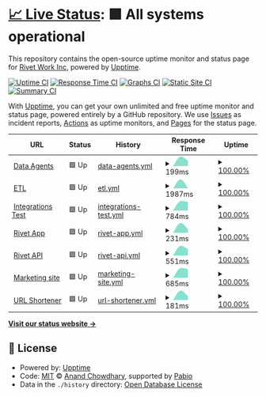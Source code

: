 # [📈 Live Status](https://RivetWork.github.io/uptime): <!--live status--> **🟩 All systems operational**

This repository contains the open-source uptime monitor and status page for [Rivet Work Inc](https://www.rivet.work), powered by [Upptime](https://github.com/upptime/upptime).

[![Uptime CI](https://github.com/RivetWork/uptime/workflows/Uptime%20CI/badge.svg)](https://github.com/RivetWork/uptime/actions?query=workflow%3A%22Uptime+CI%22)
[![Response Time CI](https://github.com/RivetWork/uptime/workflows/Response%20Time%20CI/badge.svg)](https://github.com/RivetWork/uptime/actions?query=workflow%3A%22Response+Time+CI%22)
[![Graphs CI](https://github.com/RivetWork/uptime/workflows/Graphs%20CI/badge.svg)](https://github.com/RivetWork/uptime/actions?query=workflow%3A%22Graphs+CI%22)
[![Static Site CI](https://github.com/RivetWork/uptime/workflows/Static%20Site%20CI/badge.svg)](https://github.com/RivetWork/uptime/actions?query=workflow%3A%22Static+Site+CI%22)
[![Summary CI](https://github.com/RivetWork/uptime/workflows/Summary%20CI/badge.svg)](https://github.com/RivetWork/uptime/actions?query=workflow%3A%22Summary+CI%22)

With [Upptime](https://upptime.js.org), you can get your own unlimited and free uptime monitor and status page, powered entirely by a GitHub repository. We use [Issues](https://github.com/RivetWork/uptime/issues) as incident reports, [Actions](https://github.com/RivetWork/uptime/actions) as uptime monitors, and [Pages](https://RivetWork.github.io/uptime) for the status page.

<!--start: status pages-->
<!-- This summary is generated by Upptime (https://github.com/upptime/upptime) -->
<!-- Do not edit this manually, your changes will be overwritten -->
<!-- prettier-ignore -->
| URL | Status | History | Response Time | Uptime |
| --- | ------ | ------- | ------------- | ------ |
| <img alt="" src="https://icons.duckduckgo.com/ip3/agent.rivet.work.ico" height="13"> [Data Agents](https://agent.rivet.work/ping) | 🟩 Up | [data-agents.yml](https://github.com/RivetWork/uptime/commits/HEAD/history/data-agents.yml) | <details><summary><img alt="Response time graph" src="./graphs/data-agents/response-time-week.png" height="20"> 199ms</summary><br><a href="https://RivetWork.github.io/uptime/history/data-agents"><img alt="Response time 199" src="https://img.shields.io/endpoint?url=https%3A%2F%2Fraw.githubusercontent.com%2FRivetWork%2Fuptime%2FHEAD%2Fapi%2Fdata-agents%2Fresponse-time.json"></a><br><a href="https://RivetWork.github.io/uptime/history/data-agents"><img alt="24-hour response time 199" src="https://img.shields.io/endpoint?url=https%3A%2F%2Fraw.githubusercontent.com%2FRivetWork%2Fuptime%2FHEAD%2Fapi%2Fdata-agents%2Fresponse-time-day.json"></a><br><a href="https://RivetWork.github.io/uptime/history/data-agents"><img alt="7-day response time 199" src="https://img.shields.io/endpoint?url=https%3A%2F%2Fraw.githubusercontent.com%2FRivetWork%2Fuptime%2FHEAD%2Fapi%2Fdata-agents%2Fresponse-time-week.json"></a><br><a href="https://RivetWork.github.io/uptime/history/data-agents"><img alt="30-day response time 199" src="https://img.shields.io/endpoint?url=https%3A%2F%2Fraw.githubusercontent.com%2FRivetWork%2Fuptime%2FHEAD%2Fapi%2Fdata-agents%2Fresponse-time-month.json"></a><br><a href="https://RivetWork.github.io/uptime/history/data-agents"><img alt="1-year response time 199" src="https://img.shields.io/endpoint?url=https%3A%2F%2Fraw.githubusercontent.com%2FRivetWork%2Fuptime%2FHEAD%2Fapi%2Fdata-agents%2Fresponse-time-year.json"></a></details> | <details><summary><a href="https://RivetWork.github.io/uptime/history/data-agents">100.00%</a></summary><a href="https://RivetWork.github.io/uptime/history/data-agents"><img alt="All-time uptime 100.00%" src="https://img.shields.io/endpoint?url=https%3A%2F%2Fraw.githubusercontent.com%2FRivetWork%2Fuptime%2FHEAD%2Fapi%2Fdata-agents%2Fuptime.json"></a><br><a href="https://RivetWork.github.io/uptime/history/data-agents"><img alt="24-hour uptime 100.00%" src="https://img.shields.io/endpoint?url=https%3A%2F%2Fraw.githubusercontent.com%2FRivetWork%2Fuptime%2FHEAD%2Fapi%2Fdata-agents%2Fuptime-day.json"></a><br><a href="https://RivetWork.github.io/uptime/history/data-agents"><img alt="7-day uptime 100.00%" src="https://img.shields.io/endpoint?url=https%3A%2F%2Fraw.githubusercontent.com%2FRivetWork%2Fuptime%2FHEAD%2Fapi%2Fdata-agents%2Fuptime-week.json"></a><br><a href="https://RivetWork.github.io/uptime/history/data-agents"><img alt="30-day uptime 100.00%" src="https://img.shields.io/endpoint?url=https%3A%2F%2Fraw.githubusercontent.com%2FRivetWork%2Fuptime%2FHEAD%2Fapi%2Fdata-agents%2Fuptime-month.json"></a><br><a href="https://RivetWork.github.io/uptime/history/data-agents"><img alt="1-year uptime 100.00%" src="https://img.shields.io/endpoint?url=https%3A%2F%2Fraw.githubusercontent.com%2FRivetWork%2Fuptime%2FHEAD%2Fapi%2Fdata-agents%2Fuptime-year.json"></a></details>
| <img alt="" src="https://icons.duckduckgo.com/ip3/etl.rivet.work.ico" height="13"> [ETL](https://etl.rivet.work/ping) | 🟩 Up | [etl.yml](https://github.com/RivetWork/uptime/commits/HEAD/history/etl.yml) | <details><summary><img alt="Response time graph" src="./graphs/etl/response-time-week.png" height="20"> 1987ms</summary><br><a href="https://RivetWork.github.io/uptime/history/etl"><img alt="Response time 1987" src="https://img.shields.io/endpoint?url=https%3A%2F%2Fraw.githubusercontent.com%2FRivetWork%2Fuptime%2FHEAD%2Fapi%2Fetl%2Fresponse-time.json"></a><br><a href="https://RivetWork.github.io/uptime/history/etl"><img alt="24-hour response time 1987" src="https://img.shields.io/endpoint?url=https%3A%2F%2Fraw.githubusercontent.com%2FRivetWork%2Fuptime%2FHEAD%2Fapi%2Fetl%2Fresponse-time-day.json"></a><br><a href="https://RivetWork.github.io/uptime/history/etl"><img alt="7-day response time 1987" src="https://img.shields.io/endpoint?url=https%3A%2F%2Fraw.githubusercontent.com%2FRivetWork%2Fuptime%2FHEAD%2Fapi%2Fetl%2Fresponse-time-week.json"></a><br><a href="https://RivetWork.github.io/uptime/history/etl"><img alt="30-day response time 1987" src="https://img.shields.io/endpoint?url=https%3A%2F%2Fraw.githubusercontent.com%2FRivetWork%2Fuptime%2FHEAD%2Fapi%2Fetl%2Fresponse-time-month.json"></a><br><a href="https://RivetWork.github.io/uptime/history/etl"><img alt="1-year response time 1987" src="https://img.shields.io/endpoint?url=https%3A%2F%2Fraw.githubusercontent.com%2FRivetWork%2Fuptime%2FHEAD%2Fapi%2Fetl%2Fresponse-time-year.json"></a></details> | <details><summary><a href="https://RivetWork.github.io/uptime/history/etl">100.00%</a></summary><a href="https://RivetWork.github.io/uptime/history/etl"><img alt="All-time uptime 100.00%" src="https://img.shields.io/endpoint?url=https%3A%2F%2Fraw.githubusercontent.com%2FRivetWork%2Fuptime%2FHEAD%2Fapi%2Fetl%2Fuptime.json"></a><br><a href="https://RivetWork.github.io/uptime/history/etl"><img alt="24-hour uptime 100.00%" src="https://img.shields.io/endpoint?url=https%3A%2F%2Fraw.githubusercontent.com%2FRivetWork%2Fuptime%2FHEAD%2Fapi%2Fetl%2Fuptime-day.json"></a><br><a href="https://RivetWork.github.io/uptime/history/etl"><img alt="7-day uptime 100.00%" src="https://img.shields.io/endpoint?url=https%3A%2F%2Fraw.githubusercontent.com%2FRivetWork%2Fuptime%2FHEAD%2Fapi%2Fetl%2Fuptime-week.json"></a><br><a href="https://RivetWork.github.io/uptime/history/etl"><img alt="30-day uptime 100.00%" src="https://img.shields.io/endpoint?url=https%3A%2F%2Fraw.githubusercontent.com%2FRivetWork%2Fuptime%2FHEAD%2Fapi%2Fetl%2Fuptime-month.json"></a><br><a href="https://RivetWork.github.io/uptime/history/etl"><img alt="1-year uptime 100.00%" src="https://img.shields.io/endpoint?url=https%3A%2F%2Fraw.githubusercontent.com%2FRivetWork%2Fuptime%2FHEAD%2Fapi%2Fetl%2Fuptime-year.json"></a></details>
| <img alt="" src="https://icons.duckduckgo.com/ip3/integration-test.api.rivet.work.ico" height="13"> [Integrations Test](https://integration-test.api.rivet.work/ping) | 🟩 Up | [integrations-test.yml](https://github.com/RivetWork/uptime/commits/HEAD/history/integrations-test.yml) | <details><summary><img alt="Response time graph" src="./graphs/integrations-test/response-time-week.png" height="20"> 784ms</summary><br><a href="https://RivetWork.github.io/uptime/history/integrations-test"><img alt="Response time 784" src="https://img.shields.io/endpoint?url=https%3A%2F%2Fraw.githubusercontent.com%2FRivetWork%2Fuptime%2FHEAD%2Fapi%2Fintegrations-test%2Fresponse-time.json"></a><br><a href="https://RivetWork.github.io/uptime/history/integrations-test"><img alt="24-hour response time 784" src="https://img.shields.io/endpoint?url=https%3A%2F%2Fraw.githubusercontent.com%2FRivetWork%2Fuptime%2FHEAD%2Fapi%2Fintegrations-test%2Fresponse-time-day.json"></a><br><a href="https://RivetWork.github.io/uptime/history/integrations-test"><img alt="7-day response time 784" src="https://img.shields.io/endpoint?url=https%3A%2F%2Fraw.githubusercontent.com%2FRivetWork%2Fuptime%2FHEAD%2Fapi%2Fintegrations-test%2Fresponse-time-week.json"></a><br><a href="https://RivetWork.github.io/uptime/history/integrations-test"><img alt="30-day response time 784" src="https://img.shields.io/endpoint?url=https%3A%2F%2Fraw.githubusercontent.com%2FRivetWork%2Fuptime%2FHEAD%2Fapi%2Fintegrations-test%2Fresponse-time-month.json"></a><br><a href="https://RivetWork.github.io/uptime/history/integrations-test"><img alt="1-year response time 784" src="https://img.shields.io/endpoint?url=https%3A%2F%2Fraw.githubusercontent.com%2FRivetWork%2Fuptime%2FHEAD%2Fapi%2Fintegrations-test%2Fresponse-time-year.json"></a></details> | <details><summary><a href="https://RivetWork.github.io/uptime/history/integrations-test">100.00%</a></summary><a href="https://RivetWork.github.io/uptime/history/integrations-test"><img alt="All-time uptime 100.00%" src="https://img.shields.io/endpoint?url=https%3A%2F%2Fraw.githubusercontent.com%2FRivetWork%2Fuptime%2FHEAD%2Fapi%2Fintegrations-test%2Fuptime.json"></a><br><a href="https://RivetWork.github.io/uptime/history/integrations-test"><img alt="24-hour uptime 100.00%" src="https://img.shields.io/endpoint?url=https%3A%2F%2Fraw.githubusercontent.com%2FRivetWork%2Fuptime%2FHEAD%2Fapi%2Fintegrations-test%2Fuptime-day.json"></a><br><a href="https://RivetWork.github.io/uptime/history/integrations-test"><img alt="7-day uptime 100.00%" src="https://img.shields.io/endpoint?url=https%3A%2F%2Fraw.githubusercontent.com%2FRivetWork%2Fuptime%2FHEAD%2Fapi%2Fintegrations-test%2Fuptime-week.json"></a><br><a href="https://RivetWork.github.io/uptime/history/integrations-test"><img alt="30-day uptime 100.00%" src="https://img.shields.io/endpoint?url=https%3A%2F%2Fraw.githubusercontent.com%2FRivetWork%2Fuptime%2FHEAD%2Fapi%2Fintegrations-test%2Fuptime-month.json"></a><br><a href="https://RivetWork.github.io/uptime/history/integrations-test"><img alt="1-year uptime 100.00%" src="https://img.shields.io/endpoint?url=https%3A%2F%2Fraw.githubusercontent.com%2FRivetWork%2Fuptime%2FHEAD%2Fapi%2Fintegrations-test%2Fuptime-year.json"></a></details>
| <img alt="" src="https://icons.duckduckgo.com/ip3/app.rivet.work.ico" height="13"> [Rivet App](https://app.rivet.work) | 🟩 Up | [rivet-app.yml](https://github.com/RivetWork/uptime/commits/HEAD/history/rivet-app.yml) | <details><summary><img alt="Response time graph" src="./graphs/rivet-app/response-time-week.png" height="20"> 231ms</summary><br><a href="https://RivetWork.github.io/uptime/history/rivet-app"><img alt="Response time 231" src="https://img.shields.io/endpoint?url=https%3A%2F%2Fraw.githubusercontent.com%2FRivetWork%2Fuptime%2FHEAD%2Fapi%2Frivet-app%2Fresponse-time.json"></a><br><a href="https://RivetWork.github.io/uptime/history/rivet-app"><img alt="24-hour response time 231" src="https://img.shields.io/endpoint?url=https%3A%2F%2Fraw.githubusercontent.com%2FRivetWork%2Fuptime%2FHEAD%2Fapi%2Frivet-app%2Fresponse-time-day.json"></a><br><a href="https://RivetWork.github.io/uptime/history/rivet-app"><img alt="7-day response time 231" src="https://img.shields.io/endpoint?url=https%3A%2F%2Fraw.githubusercontent.com%2FRivetWork%2Fuptime%2FHEAD%2Fapi%2Frivet-app%2Fresponse-time-week.json"></a><br><a href="https://RivetWork.github.io/uptime/history/rivet-app"><img alt="30-day response time 231" src="https://img.shields.io/endpoint?url=https%3A%2F%2Fraw.githubusercontent.com%2FRivetWork%2Fuptime%2FHEAD%2Fapi%2Frivet-app%2Fresponse-time-month.json"></a><br><a href="https://RivetWork.github.io/uptime/history/rivet-app"><img alt="1-year response time 231" src="https://img.shields.io/endpoint?url=https%3A%2F%2Fraw.githubusercontent.com%2FRivetWork%2Fuptime%2FHEAD%2Fapi%2Frivet-app%2Fresponse-time-year.json"></a></details> | <details><summary><a href="https://RivetWork.github.io/uptime/history/rivet-app">100.00%</a></summary><a href="https://RivetWork.github.io/uptime/history/rivet-app"><img alt="All-time uptime 100.00%" src="https://img.shields.io/endpoint?url=https%3A%2F%2Fraw.githubusercontent.com%2FRivetWork%2Fuptime%2FHEAD%2Fapi%2Frivet-app%2Fuptime.json"></a><br><a href="https://RivetWork.github.io/uptime/history/rivet-app"><img alt="24-hour uptime 100.00%" src="https://img.shields.io/endpoint?url=https%3A%2F%2Fraw.githubusercontent.com%2FRivetWork%2Fuptime%2FHEAD%2Fapi%2Frivet-app%2Fuptime-day.json"></a><br><a href="https://RivetWork.github.io/uptime/history/rivet-app"><img alt="7-day uptime 100.00%" src="https://img.shields.io/endpoint?url=https%3A%2F%2Fraw.githubusercontent.com%2FRivetWork%2Fuptime%2FHEAD%2Fapi%2Frivet-app%2Fuptime-week.json"></a><br><a href="https://RivetWork.github.io/uptime/history/rivet-app"><img alt="30-day uptime 100.00%" src="https://img.shields.io/endpoint?url=https%3A%2F%2Fraw.githubusercontent.com%2FRivetWork%2Fuptime%2FHEAD%2Fapi%2Frivet-app%2Fuptime-month.json"></a><br><a href="https://RivetWork.github.io/uptime/history/rivet-app"><img alt="1-year uptime 100.00%" src="https://img.shields.io/endpoint?url=https%3A%2F%2Fraw.githubusercontent.com%2FRivetWork%2Fuptime%2FHEAD%2Fapi%2Frivet-app%2Fuptime-year.json"></a></details>
| <img alt="" src="https://icons.duckduckgo.com/ip3/api.rivet.work.ico" height="13"> [Rivet API](https://api.rivet.work/ping) | 🟩 Up | [rivet-api.yml](https://github.com/RivetWork/uptime/commits/HEAD/history/rivet-api.yml) | <details><summary><img alt="Response time graph" src="./graphs/rivet-api/response-time-week.png" height="20"> 551ms</summary><br><a href="https://RivetWork.github.io/uptime/history/rivet-api"><img alt="Response time 551" src="https://img.shields.io/endpoint?url=https%3A%2F%2Fraw.githubusercontent.com%2FRivetWork%2Fuptime%2FHEAD%2Fapi%2Frivet-api%2Fresponse-time.json"></a><br><a href="https://RivetWork.github.io/uptime/history/rivet-api"><img alt="24-hour response time 551" src="https://img.shields.io/endpoint?url=https%3A%2F%2Fraw.githubusercontent.com%2FRivetWork%2Fuptime%2FHEAD%2Fapi%2Frivet-api%2Fresponse-time-day.json"></a><br><a href="https://RivetWork.github.io/uptime/history/rivet-api"><img alt="7-day response time 551" src="https://img.shields.io/endpoint?url=https%3A%2F%2Fraw.githubusercontent.com%2FRivetWork%2Fuptime%2FHEAD%2Fapi%2Frivet-api%2Fresponse-time-week.json"></a><br><a href="https://RivetWork.github.io/uptime/history/rivet-api"><img alt="30-day response time 551" src="https://img.shields.io/endpoint?url=https%3A%2F%2Fraw.githubusercontent.com%2FRivetWork%2Fuptime%2FHEAD%2Fapi%2Frivet-api%2Fresponse-time-month.json"></a><br><a href="https://RivetWork.github.io/uptime/history/rivet-api"><img alt="1-year response time 551" src="https://img.shields.io/endpoint?url=https%3A%2F%2Fraw.githubusercontent.com%2FRivetWork%2Fuptime%2FHEAD%2Fapi%2Frivet-api%2Fresponse-time-year.json"></a></details> | <details><summary><a href="https://RivetWork.github.io/uptime/history/rivet-api">100.00%</a></summary><a href="https://RivetWork.github.io/uptime/history/rivet-api"><img alt="All-time uptime 100.00%" src="https://img.shields.io/endpoint?url=https%3A%2F%2Fraw.githubusercontent.com%2FRivetWork%2Fuptime%2FHEAD%2Fapi%2Frivet-api%2Fuptime.json"></a><br><a href="https://RivetWork.github.io/uptime/history/rivet-api"><img alt="24-hour uptime 100.00%" src="https://img.shields.io/endpoint?url=https%3A%2F%2Fraw.githubusercontent.com%2FRivetWork%2Fuptime%2FHEAD%2Fapi%2Frivet-api%2Fuptime-day.json"></a><br><a href="https://RivetWork.github.io/uptime/history/rivet-api"><img alt="7-day uptime 100.00%" src="https://img.shields.io/endpoint?url=https%3A%2F%2Fraw.githubusercontent.com%2FRivetWork%2Fuptime%2FHEAD%2Fapi%2Frivet-api%2Fuptime-week.json"></a><br><a href="https://RivetWork.github.io/uptime/history/rivet-api"><img alt="30-day uptime 100.00%" src="https://img.shields.io/endpoint?url=https%3A%2F%2Fraw.githubusercontent.com%2FRivetWork%2Fuptime%2FHEAD%2Fapi%2Frivet-api%2Fuptime-month.json"></a><br><a href="https://RivetWork.github.io/uptime/history/rivet-api"><img alt="1-year uptime 100.00%" src="https://img.shields.io/endpoint?url=https%3A%2F%2Fraw.githubusercontent.com%2FRivetWork%2Fuptime%2FHEAD%2Fapi%2Frivet-api%2Fuptime-year.json"></a></details>
| <img alt="" src="https://icons.duckduckgo.com/ip3/rivet.work.ico" height="13"> [Marketing site](https://rivet.work) | 🟩 Up | [marketing-site.yml](https://github.com/RivetWork/uptime/commits/HEAD/history/marketing-site.yml) | <details><summary><img alt="Response time graph" src="./graphs/marketing-site/response-time-week.png" height="20"> 685ms</summary><br><a href="https://RivetWork.github.io/uptime/history/marketing-site"><img alt="Response time 685" src="https://img.shields.io/endpoint?url=https%3A%2F%2Fraw.githubusercontent.com%2FRivetWork%2Fuptime%2FHEAD%2Fapi%2Fmarketing-site%2Fresponse-time.json"></a><br><a href="https://RivetWork.github.io/uptime/history/marketing-site"><img alt="24-hour response time 685" src="https://img.shields.io/endpoint?url=https%3A%2F%2Fraw.githubusercontent.com%2FRivetWork%2Fuptime%2FHEAD%2Fapi%2Fmarketing-site%2Fresponse-time-day.json"></a><br><a href="https://RivetWork.github.io/uptime/history/marketing-site"><img alt="7-day response time 685" src="https://img.shields.io/endpoint?url=https%3A%2F%2Fraw.githubusercontent.com%2FRivetWork%2Fuptime%2FHEAD%2Fapi%2Fmarketing-site%2Fresponse-time-week.json"></a><br><a href="https://RivetWork.github.io/uptime/history/marketing-site"><img alt="30-day response time 685" src="https://img.shields.io/endpoint?url=https%3A%2F%2Fraw.githubusercontent.com%2FRivetWork%2Fuptime%2FHEAD%2Fapi%2Fmarketing-site%2Fresponse-time-month.json"></a><br><a href="https://RivetWork.github.io/uptime/history/marketing-site"><img alt="1-year response time 685" src="https://img.shields.io/endpoint?url=https%3A%2F%2Fraw.githubusercontent.com%2FRivetWork%2Fuptime%2FHEAD%2Fapi%2Fmarketing-site%2Fresponse-time-year.json"></a></details> | <details><summary><a href="https://RivetWork.github.io/uptime/history/marketing-site">100.00%</a></summary><a href="https://RivetWork.github.io/uptime/history/marketing-site"><img alt="All-time uptime 100.00%" src="https://img.shields.io/endpoint?url=https%3A%2F%2Fraw.githubusercontent.com%2FRivetWork%2Fuptime%2FHEAD%2Fapi%2Fmarketing-site%2Fuptime.json"></a><br><a href="https://RivetWork.github.io/uptime/history/marketing-site"><img alt="24-hour uptime 100.00%" src="https://img.shields.io/endpoint?url=https%3A%2F%2Fraw.githubusercontent.com%2FRivetWork%2Fuptime%2FHEAD%2Fapi%2Fmarketing-site%2Fuptime-day.json"></a><br><a href="https://RivetWork.github.io/uptime/history/marketing-site"><img alt="7-day uptime 100.00%" src="https://img.shields.io/endpoint?url=https%3A%2F%2Fraw.githubusercontent.com%2FRivetWork%2Fuptime%2FHEAD%2Fapi%2Fmarketing-site%2Fuptime-week.json"></a><br><a href="https://RivetWork.github.io/uptime/history/marketing-site"><img alt="30-day uptime 100.00%" src="https://img.shields.io/endpoint?url=https%3A%2F%2Fraw.githubusercontent.com%2FRivetWork%2Fuptime%2FHEAD%2Fapi%2Fmarketing-site%2Fuptime-month.json"></a><br><a href="https://RivetWork.github.io/uptime/history/marketing-site"><img alt="1-year uptime 100.00%" src="https://img.shields.io/endpoint?url=https%3A%2F%2Fraw.githubusercontent.com%2FRivetWork%2Fuptime%2FHEAD%2Fapi%2Fmarketing-site%2Fuptime-year.json"></a></details>
| <img alt="" src="https://icons.duckduckgo.com/ip3/rivt.cc.ico" height="13"> [URL Shortener](https://rivt.cc/ping) | 🟩 Up | [url-shortener.yml](https://github.com/RivetWork/uptime/commits/HEAD/history/url-shortener.yml) | <details><summary><img alt="Response time graph" src="./graphs/url-shortener/response-time-week.png" height="20"> 181ms</summary><br><a href="https://RivetWork.github.io/uptime/history/url-shortener"><img alt="Response time 181" src="https://img.shields.io/endpoint?url=https%3A%2F%2Fraw.githubusercontent.com%2FRivetWork%2Fuptime%2FHEAD%2Fapi%2Furl-shortener%2Fresponse-time.json"></a><br><a href="https://RivetWork.github.io/uptime/history/url-shortener"><img alt="24-hour response time 181" src="https://img.shields.io/endpoint?url=https%3A%2F%2Fraw.githubusercontent.com%2FRivetWork%2Fuptime%2FHEAD%2Fapi%2Furl-shortener%2Fresponse-time-day.json"></a><br><a href="https://RivetWork.github.io/uptime/history/url-shortener"><img alt="7-day response time 181" src="https://img.shields.io/endpoint?url=https%3A%2F%2Fraw.githubusercontent.com%2FRivetWork%2Fuptime%2FHEAD%2Fapi%2Furl-shortener%2Fresponse-time-week.json"></a><br><a href="https://RivetWork.github.io/uptime/history/url-shortener"><img alt="30-day response time 181" src="https://img.shields.io/endpoint?url=https%3A%2F%2Fraw.githubusercontent.com%2FRivetWork%2Fuptime%2FHEAD%2Fapi%2Furl-shortener%2Fresponse-time-month.json"></a><br><a href="https://RivetWork.github.io/uptime/history/url-shortener"><img alt="1-year response time 181" src="https://img.shields.io/endpoint?url=https%3A%2F%2Fraw.githubusercontent.com%2FRivetWork%2Fuptime%2FHEAD%2Fapi%2Furl-shortener%2Fresponse-time-year.json"></a></details> | <details><summary><a href="https://RivetWork.github.io/uptime/history/url-shortener">100.00%</a></summary><a href="https://RivetWork.github.io/uptime/history/url-shortener"><img alt="All-time uptime 100.00%" src="https://img.shields.io/endpoint?url=https%3A%2F%2Fraw.githubusercontent.com%2FRivetWork%2Fuptime%2FHEAD%2Fapi%2Furl-shortener%2Fuptime.json"></a><br><a href="https://RivetWork.github.io/uptime/history/url-shortener"><img alt="24-hour uptime 100.00%" src="https://img.shields.io/endpoint?url=https%3A%2F%2Fraw.githubusercontent.com%2FRivetWork%2Fuptime%2FHEAD%2Fapi%2Furl-shortener%2Fuptime-day.json"></a><br><a href="https://RivetWork.github.io/uptime/history/url-shortener"><img alt="7-day uptime 100.00%" src="https://img.shields.io/endpoint?url=https%3A%2F%2Fraw.githubusercontent.com%2FRivetWork%2Fuptime%2FHEAD%2Fapi%2Furl-shortener%2Fuptime-week.json"></a><br><a href="https://RivetWork.github.io/uptime/history/url-shortener"><img alt="30-day uptime 100.00%" src="https://img.shields.io/endpoint?url=https%3A%2F%2Fraw.githubusercontent.com%2FRivetWork%2Fuptime%2FHEAD%2Fapi%2Furl-shortener%2Fuptime-month.json"></a><br><a href="https://RivetWork.github.io/uptime/history/url-shortener"><img alt="1-year uptime 100.00%" src="https://img.shields.io/endpoint?url=https%3A%2F%2Fraw.githubusercontent.com%2FRivetWork%2Fuptime%2FHEAD%2Fapi%2Furl-shortener%2Fuptime-year.json"></a></details>

<!--end: status pages-->

[**Visit our status website →**](https://RivetWork.github.io/uptime)

## 📄 License

- Powered by: [Upptime](https://github.com/upptime/upptime)
- Code: [MIT](./LICENSE) © [Anand Chowdhary](https://anandchowdhary.com), supported by [Pabio](https://pabio.com)
- Data in the `./history` directory: [Open Database License](https://opendatacommons.org/licenses/odbl/1-0/)
